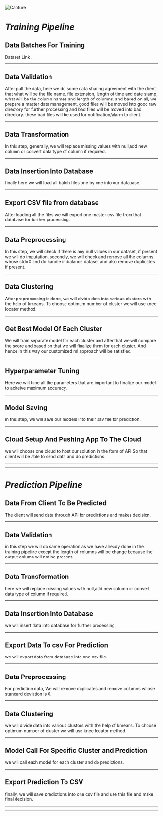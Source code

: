 
![Capture](https://user-images.githubusercontent.com/121654705/210150539-9a6f4d60-6140-4b1c-846a-396551ae1297.PNG)


# **_Training Pipeline_**


## **Data Batches For Training**

Dataset Link [](https://data.mendeley.com/datasets/72ptz43s9v/1).

---

## **Data Validation**

After pull the data, here we do some data sharing agreement with the client that what will be the file name, file extension, length of time and date stamp, what will be the column names and length of columns. and based on all, we prepare a master data management. good files will be moved into good raw directory for further processing and bad files will be moved into bad directory. these bad files will be used for notification/alarm to client.

---

## **Data Transformation**

In this step, generally, we will replace missing values with null,add new column or convert data type of column if required.

---

## **Data Insertion Into Database**

finally here we will load all batch files one by one into our database.

---

## **Export CSV file from database**

After loading all the files we will export one master csv file from that database for further processing.

---

## **Data Preprocessing**

In this step, we will check if there is any null values in our dataset, if present we will do imputation. secondly, we will check and remove all the columns whose std=0 and do handle imbalance dataset and also remove duplicates if present.

---

## **Data Clustering**

After preprocessing is done, we will divide data into various clustors with the help of kmeans. To choose optimum number of cluster we will use knee locator method. 

---

## **Get Best Model Of Each Cluster**

We will train separate model for each cluster and after that we will compare the score and based on that we will finalize them for each cluster. And hence in this way our customized ml approach will be satisfied.

---

## **Hyperparameter Tuning**

Here we will tune all the parameters that are important to finalize our model to acheive maximum accuracy.

---

## **Model Saving**

in this step, we will save our models into their sav file for prediction.

---

## **Cloud Setup And Pushing App To The Cloud**

we will choose one cloud to host our solution in the form of API So that client will be able to send data and do predictions.

---
---

# **_Prediction Pipeline_**

## **Data From Client To Be Predicted**

The client will send data through API for predictions and makes decision.

---

## **Data Validation**

in this step we will do same operation as we have already done in the training pipeline except the length of columns will be change because the output column will not be present.

---

## **Data Transformation**

here we will replace missing values with null,add new column or convert data type of column if required.

---

## **Data Insertion Into Database**

we will insert data into database for further processing.

---

## **Export Data To csv For Prediction**

we will export data from database into one csv file.

---

## **Data Preprocessing**

For prediction data, We will remove duplicates and remove columns whose standard deviation is 0.

---

## **Data Clustering**

we will divide data into various clustors with the help of kmeans. To choose optimum number of cluster we will use knee locator method. 

---

## **Model Call For Specific Cluster and Prediction**

we will call each model for each cluster and do predictions.

---

## **Export Prediction To CSV**

finally, we will save predictions into one csv file and use this file and make final decision.

---
---
